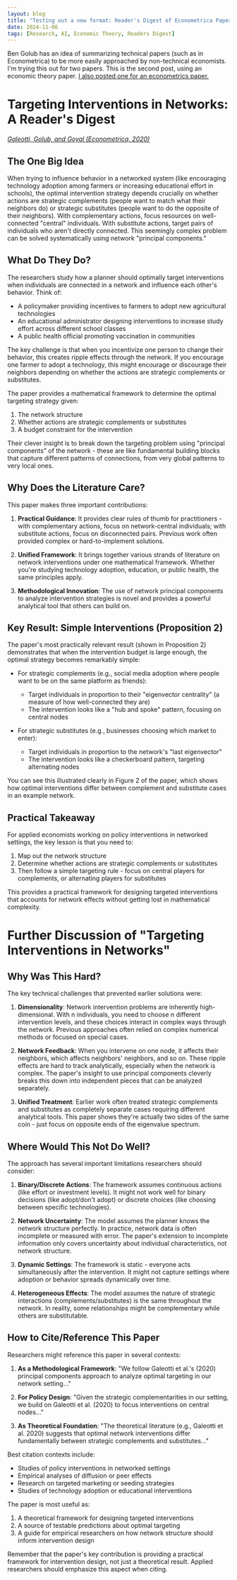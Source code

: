 ```yaml
---
layout: blog
title: "Testing out a new format: Reader's Digest of Econometrica Papers [Economic Theory Paper]"
date: 2024-11-06
tags: [Research, AI, Economic Theory, Readers Digest]
---
```


Ben Golub has an idea of summarizing technical papers (such as in Econometrica) to be more easily approached by non-technical economists. I'm trying this out for two papers. This is the second post, using an economic theory paper. [I also posted one for an econometrics paper.](https://paulgp.github.io/2024/11/05/readers-digest-farrell-et-al-2021.html)

# Targeting Interventions in Networks: A Reader's Digest
[*Galeotti, Golub, and Goyal (Econometrica, 2020)*](https://www.econometricsociety.org/publications/econometrica/2020/11/01/targeting-interventions-networks)
## The One Big Idea
When trying to influence behavior in a networked system (like encouraging technology adoption among farmers or increasing educational effort in schools), the optimal intervention strategy depends crucially on whether actions are strategic complements (people want to match what their neighbors do) or strategic substitutes (people want to do the opposite of their neighbors). With complementary actions, focus resources on well-connected "central" individuals. With substitute actions, target pairs of individuals who aren't directly connected. This seemingly complex problem can be solved systematically using network "principal components."

## What Do They Do?

The researchers study how a planner should optimally target interventions when individuals are connected in a network and influence each other's behavior. Think of:

- A policymaker providing incentives to farmers to adopt new agricultural technologies
- An educational administrator designing interventions to increase study effort across different school classes
- A public health official promoting vaccination in communities

The key challenge is that when you incentivize one person to change their behavior, this creates ripple effects through the network. If you encourage one farmer to adopt a technology, this might encourage or discourage their neighbors depending on whether the actions are strategic complements or substitutes.

The paper provides a mathematical framework to determine the optimal targeting strategy given:
1. The network structure
2. Whether actions are strategic complements or substitutes 
3. A budget constraint for the intervention

Their clever insight is to break down the targeting problem using "principal components" of the network - these are like fundamental building blocks that capture different patterns of connections, from very global patterns to very local ones.

## Why Does the Literature Care?

This paper makes three important contributions:

1. **Practical Guidance**: It provides clear rules of thumb for practitioners - with complementary actions, focus on network-central individuals; with substitute actions, focus on disconnected pairs. Previous work often provided complex or hard-to-implement solutions.

2. **Unified Framework**: It brings together various strands of literature on network interventions under one mathematical framework. Whether you're studying technology adoption, education, or public health, the same principles apply.

3. **Methodological Innovation**: The use of network principal components to analyze intervention strategies is novel and provides a powerful analytical tool that others can build on.

## Key Result: Simple Interventions (Proposition 2)

The paper's most practically relevant result (shown in Proposition 2) demonstrates that when the intervention budget is large enough, the optimal strategy becomes remarkably simple:

- For strategic complements (e.g., social media adoption where people want to be on the same platform as friends):
  * Target individuals in proportion to their "eigenvector centrality" (a measure of how well-connected they are)
  * The intervention looks like a "hub and spoke" pattern, focusing on central nodes

- For strategic substitutes (e.g., businesses choosing which market to enter):
  * Target individuals in proportion to the network's "last eigenvector"
  * The intervention looks like a checkerboard pattern, targeting alternating nodes

You can see this illustrated clearly in Figure 2 of the paper, which shows how optimal interventions differ between complement and substitute cases in an example network.

## Practical Takeaway

For applied economists working on policy interventions in networked settings, the key lesson is that you need to:
1. Map out the network structure
2. Determine whether actions are strategic complements or substitutes
3. Then follow a simple targeting rule - focus on central players for complements, or alternating players for substitutes

This provides a practical framework for designing targeted interventions that accounts for network effects without getting lost in mathematical complexity.

# Further Discussion of "Targeting Interventions in Networks"

## Why Was This Hard?

The key technical challenges that prevented earlier solutions were:

1. **Dimensionality**: Network intervention problems are inherently high-dimensional. With n individuals, you need to choose n different intervention levels, and these choices interact in complex ways through the network. Previous approaches often relied on complex numerical methods or focused on special cases.

2. **Network Feedback**: When you intervene on one node, it affects their neighbors, which affects neighbors' neighbors, and so on. These ripple effects are hard to track analytically, especially when the network is complex. The paper's insight to use principal components cleverly breaks this down into independent pieces that can be analyzed separately.

3. **Unified Treatment**: Earlier work often treated strategic complements and substitutes as completely separate cases requiring different analytical tools. This paper shows they're actually two sides of the same coin - just focus on opposite ends of the eigenvalue spectrum.

## Where Would This Not Do Well?

The approach has several important limitations researchers should consider:

1. **Binary/Discrete Actions**: The framework assumes continuous actions (like effort or investment levels). It might not work well for binary decisions (like adopt/don't adopt) or discrete choices (like choosing between specific technologies).

2. **Network Uncertainty**: The model assumes the planner knows the network structure perfectly. In practice, network data is often incomplete or measured with error. The paper's extension to incomplete information only covers uncertainty about individual characteristics, not network structure.

3. **Dynamic Settings**: The framework is static - everyone acts simultaneously after the intervention. It might not capture settings where adoption or behavior spreads dynamically over time.

4. **Heterogeneous Effects**: The model assumes the nature of strategic interactions (complements/substitutes) is the same throughout the network. In reality, some relationships might be complementary while others are substitutable.

## How to Cite/Reference This Paper

Researchers might reference this paper in several contexts:

1. **As a Methodological Framework**:
   "We follow Galeotti et al.'s (2020) principal components approach to analyze optimal targeting in our network setting..."

2. **For Policy Design**:
   "Given the strategic complementarities in our setting, we build on Galeotti et al. (2020) to focus interventions on central nodes..."

3. **As Theoretical Foundation**:
   "The theoretical literature (e.g., Galeotti et al. 2020) suggests that optimal network interventions differ fundamentally between strategic complements and substitutes..."

Best citation contexts include:
- Studies of policy interventions in networked settings
- Empirical analyses of diffusion or peer effects
- Research on targeted marketing or seeding strategies
- Studies of technology adoption or educational interventions

The paper is most useful as:
1. A theoretical framework for designing targeted interventions
2. A source of testable predictions about optimal targeting
3. A guide for empirical researchers on how network structure should inform intervention design

Remember that the paper's key contribution is providing a practical framework for intervention design, not just a theoretical result. Applied researchers should emphasize this aspect when citing.